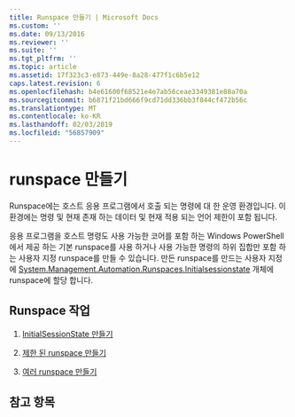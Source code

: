 ```yaml
---
title: Runspace 만들기 | Microsoft Docs
ms.custom: ''
ms.date: 09/13/2016
ms.reviewer: ''
ms.suite: ''
ms.tgt_pltfrm: ''
ms.topic: article
ms.assetid: 17f323c3-e873-449e-8a28-477f1c6b5e12
caps.latest.revision: 6
ms.openlocfilehash: b4e61600f68521e4e7ab56ceae3349381e88a70a
ms.sourcegitcommit: b6871f21bd666f9cd71dd336bb3f844cf472b56c
ms.translationtype: MT
ms.contentlocale: ko-KR
ms.lasthandoff: 02/03/2019
ms.locfileid: "56857909"
---
```

# <a name="creating-runspaces"></a>runspace 만들기

Runspace에는 호스트 응용 프로그램에서 호출 되는 명령에 대 한 운영 환경입니다. 이 환경에는 명령 및 현재 존재 하는 데이터 및 현재 적용 되는 언어 제한이 포함 됩니다.

 응용 프로그램을 호스트 명령도 사용 가능한 코어를 포함 하는 Windows PowerShell에서 제공 하는 기본 runspace를 사용 하거나 사용 가능한 명령의 하위 집합만 포함 하는 사용자 지정 runspace를 만들 수 있습니다. 만든 runspace를 만드는 사용자 지정에 [System.Management.Automation.Runspaces.Initialsessionstate](/dotnet/api/System.Management.Automation.Runspaces.InitialSessionState) 개체에 runspace에 할당 합니다.

## <a name="runspace-tasks"></a>Runspace 작업

1. [InitialSessionState 만들기](./creating-an-initialsessionstate.md)

2. [제한 된 runspace 만들기](./creating-a-constrained-runspace.md)

3. [여러 runspace 만들기](./creating-multiple-runspaces.md)

## <a name="see-also"></a>참고 항목
